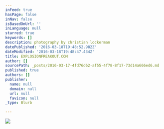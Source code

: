 ```yaml
---
inFeed: true
hasPage: false
inNav: false
isBasedOnUrl: ''
inLanguage: null
starred: true
keywords: []
description: photography by christian lockerman
datePublished: '2016-03-18T19:48:52.982Z'
dateModified: '2016-03-18T19:48:47.434Z'
title: EXPLOSIONFREAKOUT.COM
author: []
sourcePath: _posts/2016-03-17-4fd76d62-af55-4f78-8f17-73d14a666ed6.md
published: true
authors: []
publisher:
  name: null
  domain: null
  url: null
  favicon: null
_type: Blurb

---
```

![](https://s3-us-west-2.amazonaws.com/the-grid-img/p/721d7054fda274f0162ca8cd21f5befbf3fa06e3.jpg)